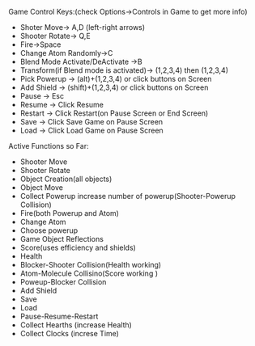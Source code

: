 Game Control Keys:(check Options->Controls in Game to get more info)

* Shoter Move-> A,D (left-right arrows)
* Shooter Rotate-> Q,E
* Fire->Space
* Change Atom Randomly->C
* Blend Mode Activate/DeActivate ->B
* Transform(if Blend mode is activated)-> (1,2,3,4) then (1,2,3,4) 
* Pick Powerup -> (alt)+(1,2,3,4) or click buttons on Screen
* Add Shield -> (shift)+(1,2,3,4) or click buttons on Screen
* Pause -> Esc
* Resume -> Click Resume
* Restart -> Click Restart(on Pause Screen or End Screen)
* Save -> Click Save Game on Pause Screen
* Load -> Click Load Game on Pause Screen

Active Functions so Far: 

*  Shooter Move
*  Shooter Rotate
*  Object Creation(all objects)
*  Object Move
*  Collect Powerup increase number of powerup(Shooter-Powerup Collision)
*  Fire(both Powerup and Atom)
*  Change Atom
*  Choose powerup
*  Game Object Reflections
*  Score(uses efficiency and shields)
*  Health
*  Blocker-Shooter Collision(Health working)
*  Atom-Molecule Collisino(Score working )
*  Poweup-Blocker Collision
*  Add Shield
*  Save
*  Load
*  Pause-Resume-Restart
*  Collect Hearths (increase Health)
*  Collect Clocks (increse Time)
